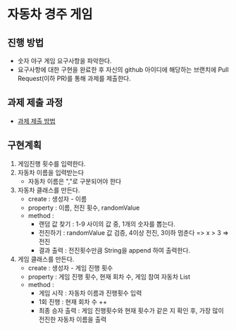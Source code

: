 # 자동차 경주 게임
## 진행 방법
* 숫자 야구 게임 요구사항을 파악한다.
* 요구사항에 대한 구현을 완료한 후 자신의 github 아이디에 해당하는 브랜치에 Pull Request(이하 PR)를 통해 과제를 제출한다.

## 과제 제출 과정
* [과제 제출 방법](https://github.com/next-step/nextstep-docs/tree/master/precourse)

## 구현계획 
1. 게임진행 횟수를 입력한다. 
2. 자동차 이름을 입력받는다
    - 자동차 이름은 ","로 구분되어야 한다
2. 자동차 클래스를 만든다.
    - create : 생성자 - 이름   
    - property : 이름, 전진 횟수, randomValue
    - method : 
        - 랜덤 값 찾기 : 1-9 사이의 값 중, 1개의 숫자를 뽑는다.
        - 전진하기 : randomValue 값 검증, 4이상 전진, 3이하 멈춘다 => x > 3 => 전진     
        - 결과 출력 : 전진횟수만큼 String을 append 하여 출력한다.     
4. 게임 클래스를 만든다. 
    - create : 생성자 - 게임 진행 횟수
    - property : 게임 진행 횟수, 현재 회차 수, 게임 참여 자동차 List
    - method : 
        - 게임 시작 : 자동차 이름과 진행횟수 입력 
        - 1회 진행 : 현재 회차 수 ++
        - 최종 승자 출력 : 게임 진행횟수와 현재 횟수가 같은 지 확인 후, 가장 많이 전진한 자동차 이름을 출력    